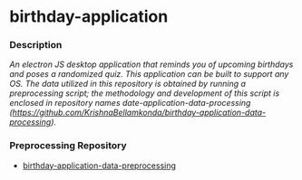 # birthday-application

### Description 
*An electron JS desktop application that reminds you of upcoming birthdays and poses a randomized quiz. This application can be built to support any OS. The data utilized in this repository is obtained by running a preprocessing script; the methodology and development of this script is enclosed in repository names date-application-data-processing (https://github.com/KrishnaBellamkonda/birthday-application-data-processing).*

### Preprocessing Repository 
* [birthday-application-data-preprocessing](https://github.com/KrishnaBellamkonda/birthday-application-data-processing)
